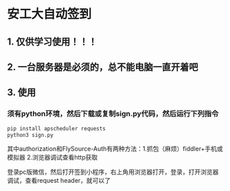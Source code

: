# 安工大自动签到

## 1. 仅供学习使用！！！

## 2. 一台服务器是必须的，总不能电脑一直开着吧

## 3. 使用

### 须有python环境，然后下载或复制sign.py代码，然后运行下列指令

```python
pip install apscheduler requests
python3 sign.py
```

其中authorization和FlySource-Auth有两种方法：1.抓包（麻烦）fiddler+手机或模拟器 2.浏览器调试查看http获取

登录pc版微信，然后打开签到小程序，右上角用浏览器打开，登录，打开浏览器调试，查看request header，就可以了